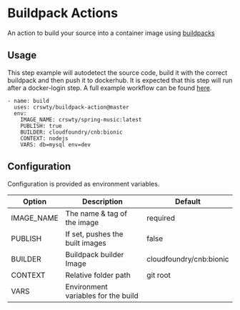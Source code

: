 
# Buildpack Actions

An action to build your source into a container image using [buildpacks](https://buildpacks.io/)


## Usage
This step example will autodetect the source code, build it with the correct buildpack and then push it to dockerhub. It is expected that this step will run after a docker-login step. A full example workflow can be found [here](https://github.com/crswty/buildpack-action/blob/master/example-workflow.yaml).

```
- name: build
  uses: crswty/buildpack-action@master
  env:
    IMAGE_NAME: crswty/spring-music:latest
    PUBLISH: true
    BUILDER: cloudfoundry/cnb:bionic
    CONTEXT: nodejs
    VARS: db=mysql env=dev
```


## Configuration
Configuration is provided as environment variables.

Option | Description | Default
------ | ----------- | -------
IMAGE_NAME | The name & tag of the image | required
PUBLISH | If set, pushes the built images | false
BUILDER | Buildpack builder Image| cloudfoundry/cnb:bionic
CONTEXT | Relative folder path | git root
VARS | Environment variables for the build |
